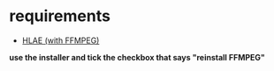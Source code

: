 # requirements
- [HLAE (with FFMPEG)](https://github.com/advancedfx/advancedfx/releases)

 **use the installer and tick the checkbox that says "reinstall FFMPEG"**
